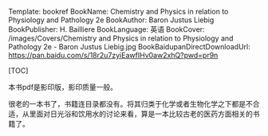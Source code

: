 Template: bookref
BookName: Chemistry and Physics in relation to Physiology and Pathology 2e
BookAuthor: Baron Justus Liebig
BookPublisher: H. Bailliere
BookLanguage: 英语
BookCover: /images/Covers/Chemistry and Physics in relation to Physiology and Pathology 2e - Baron Justus Liebig.jpg
BookBaidupanDirectDownloadUrl: https://pan.baidu.com/s/18r2u7zyiEawfIHv0aw2xhQ?pwd=pr9n 


[TOC]

本书pdf是影印版，影印质量一般。

很老的一本书了，书籍连目录都没有。将其归类于化学或者生物化学之下都是不合适，从里面对日光浴和饮用水的讨论来看，算是一本比较古老的医药方面相关的书籍了。



